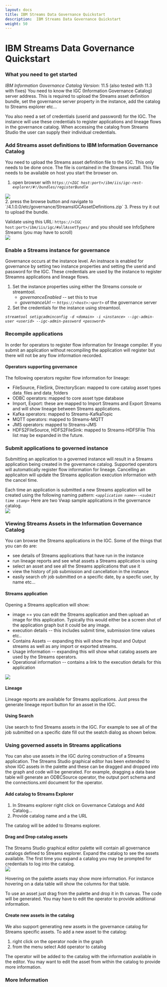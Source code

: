```yaml
---
layout: docs
title: IBM Streams Data Governance Quickstart
description:  IBM Streams Data Governance Quickstart
weight: 50
---
```

# IBM Streams Data Governance Quickstart

### What you need to get started
*IBM Information Governance Catalog*
*Version*: 11.5 (also tested with 11.3 with fixes)
You need to know the IGC (Information Governance Catalog) server address.  This is required to upload the Streams asset definition bundle, set the governance server property in the instance, add the catalog to Streams explorer etc...

You also need a set of credentials (userid and password) for the IGC.  The instance will use these credentials to register applications and lineage flows in the governance catalog.  When accessing the catalog from Streams Studio the user can supply their individual credentials.  

### Add Streams asset definitions to IBM Information Governance Catalog

You need to upload the Streams asset definition file to the IGC.  This only needs to be done once.  The file is contained in the Streams install.  This file needs to be available on host you start the browser on.

1. open browser with *_`https://<IGC host:port>/ibm/iis/igc-rest-explorer/#!/bundles/registerBundle`_*
<img src="/streamsx.documentation/images/governance/bundleupload.png" style=" margin-left:auto; margin-right:auto; display: block;" />
2. press the browse button and navigate to `<streams_install>/4.1.0.0/etc/governance/StreamsIGCAssetDefinitions.zip`
3. Press try it out to upload the bundle.

Validate using this URL: `https://<IGC host:port>/ibm/iis/igc/#allAssetTypes/`
and you should see InfoSphere Streams (you may have to scroll)
<img src="../../../../images/governance/infospherestreamscatalogassets.png" style="margin-left:auto; margin-right:auto; display: block;" />


### Enable a Streams instance for governance
Governance occurs at the instance level.  An instnace is enabled for governance by setting two instance properties and setting the userid and password for the IGC.  These credentials are used by the instance to register Streamns applications and lineage flows.

1. Set the instance properties using either the Streams console or streamtool.
   * *governanceEnabled* -- set this to true
   * *governanceUrl* -- *_`https://<host>:<port>`_* of the governance server
2. Set the credentials for the instance using streamtool.

*_`streamtool setigcadminconfig -d <domain> -i <instance> --igc-admin-user <userid> --igc-admin-password <password>`_*


### Recompile applications
In order for operators to register flow information for lineage  compiler.  If you submit an application without recompiling the application will register but there will not be any flow information recorded.

#### Operators supporting governance
The following operators regsiter flow information for lineage:
* FileSource, FileSink, DirectoryScan: mapped to core catalog asset types data`_`files  and data`_`folders 
* ODBC operators: mapped to core asset type database 
* Import, Export: these are mapped to Import Streams and Export Streams and will show lineage between Streams applications.
* Kafka operators:  mapped to Streams-KafkaTopic
* MQTT operators: mapped to Streams-MQTT
* JMS operators: mapped to Streams-JMS 
* HDFS2FileSource, HDFS2FileSink: mapped to Streams-HDFSFile
This list may be expanded in the future.

### Submit applications to governed instance
Submitting an application to a governed instance will result in a Streams application being created in the governance catalog.  Supported operators will automatically register flow information for lineage.  Cancelling an applicaiton will update the Streams application execution information with the cancel time.

Each time an application is submitted a new Streams application will be created using the following naming pattern:
*`<application name>--<submit time stamp>`*
Here are two Vwap sample applications in the governance catalog.
<img src="../../../../images/governance/streamsappincatalog.PNG" style="margin-left:auto; margin-right:auto; display: block;" />


### Viewing Streams Assets in the Information Governance Catalog
You can browse the Streams applications in the IGC. Some of the things that you can do are:
* see details of Streams applications that have run in the instance
* run lineage reports and see what assets a Streams application is using
* select an asset and see all the Streams applications that use it
* view the history of job submission and cancellation in the instance
* easily search ofr job submitted on a specific date, by a specfic user, by name etc...

#### Streams application
Opening a Streams application will show:
* image == you can edit the Streams application and then upload an image for this application.  Typically this would either be a screen shot of the application graph but it could be any image.
* execution details -- this includes submit time, submission time values etc..
* Contains Assets -- expanding this will show the Input and Output streams as well as any import or exported streams.
* Usage information -- expanding this will show what catalog assets are used by the Streams operators.
* Operational information -- contains a link to the execution details for this application
<img src="../../../../images/governance/vwapcatalogdetails.PNG" style="margin-left:auto; margin-right:auto; display: block;" />


#### Lineage
Lineage reports are available for Streams applications.  Just press the generate lineage report button for an asset in the IGC.  
#### Using Search
Use search to find Streams assets in the IGC.  For example to see all of the job submitted on a specific date fill out the seatch dialog as shown below.

### Using governed assets in Streams applications
You can also use assets in the IGC during construction of a Streams application.  The Streams Studio graphical editor has been extended to show IGC assets in the palette and these can be dragged and dropped into the graph and code will be generated.  For example, dragging a data base table will generate an ODBCSource operator, the output port schema and the connections.xml document for the operator.

#### Add catalog to Streams Explorer
1. In Streams explorer right click on Governance Catalogs and Add Catalog...
2. Provide catalog name and a the URL

The catalog will be added to Streams explorer.

#### Drag and Drop catalog assets
The Streams Studio graphical editor palette will contain all governance catalogs defined to Streams explorer.  Expand the catalog to see the assets available.  The first time you expand a catalog you may be prompted for credentials to log into the catalog.
<img src="../../../../images/governance/governancecatalogStudio.PNG" style="margin-left:auto; margin-right:auto; display: block;" />

Hovering on the palette assets may show more information.  For instance hovering on a data table will show the columns for that table.

To use an asset just drag from the palette and drop it in th canvas.  The code will be generated.  You may have to edit the operator to provide additional information.
#### Create new assets in the catalog
We also support generating new assets in the governance catalog for Streams specific assets.  To add a new asset to the catalog:
1. right click on the operator node in the graph
2. from the menu select Add operator to catalog

The operator will be added to the catalog with the information available in the editor.  You may want to edit the asset from within the catalog to provide more information.
### More Information

